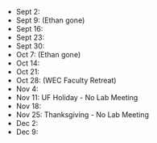 * Sept 2: 
* Sept 9: (Ethan gone)
* Sept 16:
* Sept 23:
* Sept 30:
* Oct 7: (Ethan gone)
* Oct 14:
* Oct 21:
* Oct 28: (WEC Faculty Retreat)
* Nov 4:
* Nov 11: UF Holiday - No Lab Meeting
* Nov 18:
* Nov 25: Thanksgiving - No Lab Meeting
* Dec 2:
* Dec 9: